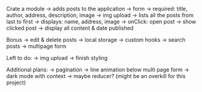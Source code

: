 Crate a module
  -> adds posts to the application
    -> form
      -> required: title, author, address, description, image
      -> img upload
  -> lists all the posts from last to first
      -> displays: name, address, image
      -> onClick: open post
  -> show clicked post
    -> display all content & date published


Bonus
 -> edit & delete posts
 -> local storage
 -> custom hooks
 -> search posts
 -> multipage form

 
 Left to do:
  -> img upload
  -> finish styling


Additional plans:
  -> pagination
  -> line animation below multi page form
  -> dark mode with context
  -> maybe reducer? (might be an overkill for this project)